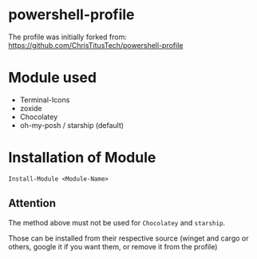 # powershell-profile
The profile was initially forked from: https://github.com/ChrisTitusTech/powershell-profile


# Module used
  - Terminal-Icons
  - zoxide
  - Chocolatey
  - oh-my-posh / starship (default)

# Installation of Module
`Install-Module <Module-Name>`

## Attention
The method above must not be used for `Chocolatey` and `starship`.

Those can be installed from their respective source (winget and cargo or others, google it if you want them, or remove it from the profile)
